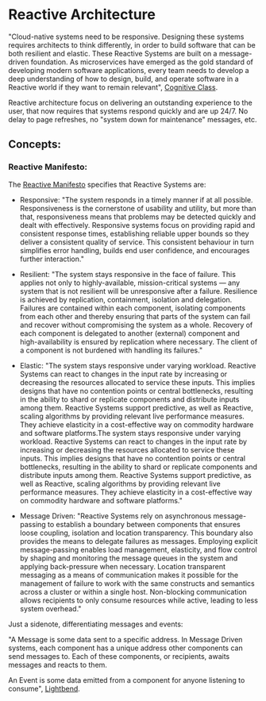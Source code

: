 # Reactive Architecture

"Cloud-native systems need to be responsive. Designing these systems requires architects to think differently, in order to build software that can be both resilient and elastic. These Reactive Systems are built on a message-driven foundation. As microservices have emerged as the gold standard of developing modern software applications, every team needs to develop a deep understanding of how to design, build, and operate software in a Reactive world if they want to remain relevant", [Cognitive Class](https://cognitiveclass.ai/learn/reactive-architecture-foundations).

Reactive architecture focus on delivering an outstanding experience to the user, that now requires that systems respond quickly and are up 24/7. No delay to page refreshes, no "system down for maintenance" messages, etc.

## Concepts:

### Reactive Manifesto:

The [Reactive Manifesto](https://www.reactivemanifesto.org/https://www.reactivemanifesto.org/) specifies that Reactive Systems are:

- Responsive: "The system responds in a timely manner if at all possible. Responsiveness is the cornerstone of usability and utility, but more than that, responsiveness means that problems may be detected quickly and dealt with effectively. Responsive systems focus on providing rapid and consistent response times, establishing reliable upper bounds so they deliver a consistent quality of service. This consistent behaviour in turn simplifies error handling, builds end user confidence, and encourages further interaction."

- Resilient: "The system stays responsive in the face of failure. This applies not only to highly-available, mission-critical systems — any system that is not resilient will be unresponsive after a failure. Resilience is achieved by replication, containment, isolation and delegation. Failures are contained within each component, isolating components from each other and thereby ensuring that parts of the system can fail and recover without compromising the system as a whole. Recovery of each component is delegated to another (external) component and high-availability is ensured by replication where necessary. The client of a component is not burdened with handling its failures."

- Elastic: "The system stays responsive under varying workload. Reactive Systems can react to changes in the input rate by increasing or decreasing the resources allocated to service these inputs. This implies designs that have no contention points or central bottlenecks, resulting in the ability to shard or replicate components and distribute inputs among them. Reactive Systems support predictive, as well as Reactive, scaling algorithms by providing relevant live performance measures. They achieve elasticity in a cost-effective way on commodity hardware and software platforms.The system stays responsive under varying workload. Reactive Systems can react to changes in the input rate by increasing or decreasing the resources allocated to service these inputs. This implies designs that have no contention points or central bottlenecks, resulting in the ability to shard or replicate components and distribute inputs among them. Reactive Systems support predictive, as well as Reactive, scaling algorithms by providing relevant live performance measures. They achieve elasticity in a cost-effective way on commodity hardware and software platforms."

- Message Driven: "Reactive Systems rely on asynchronous message-passing to establish a boundary between components that ensures loose coupling, isolation and location transparency. This boundary also provides the means to delegate failures as messages. Employing explicit message-passing enables load management, elasticity, and flow control by shaping and monitoring the message queues in the system and applying back-pressure when necessary. Location transparent messaging as a means of communication makes it possible for the management of failure to work with the same constructs and semantics across a cluster or within a single host. Non-blocking communication allows recipients to only consume resources while active, leading to less system overhead."

Just a sidenote, differentiating messages and events:

"A Message is some data sent to a specific address. In Message Driven systems, each component has a unique address other components can send messages to. Each of these components, or recipients, awaits messages and reacts to them.

An Event is some data emitted from a component for anyone listening to consume", [Lightbend](https://developer.lightbend.com/docs/akka-platform-guide/concepts/message-driven-event-driven.html).